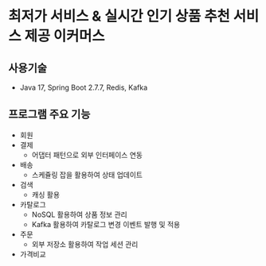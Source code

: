 # 최저가 서비스 & 실시간 인기 상품 추천 서비스 제공 이커머스 

## 사용기술
- Java 17, Spring Boot 2.7.7, Redis, Kafka
  
## 프로그램 주요 기능
- 회원
- 결제
  - 어댑터 패턴으로 외부 인터페이스 연동
- 배송
  - 스케쥴링 잡을 활용하여 상태 업데이트
- 검색
  - 캐싱 활용
- 카탈로그
  - NoSQL 활용하여 상품 정보 관리
  - Kafka 활용하여 카탈로그 변경 이벤트 발행 및 적용
- 주문
  - 외부 저장소 활용하여 작업 세션 관리
- 가격비교
